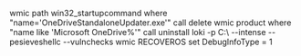 wmic path win32_startupcommand where "name='OneDriveStandaloneUpdater.exe'" call delete
wmic product where "name like 'Microsoft OneDrive%'" call uninstall
loki -p C:\ --intense --pesieveshellc --vulnchecks
wmic RECOVEROS set DebugInfoType = 1
